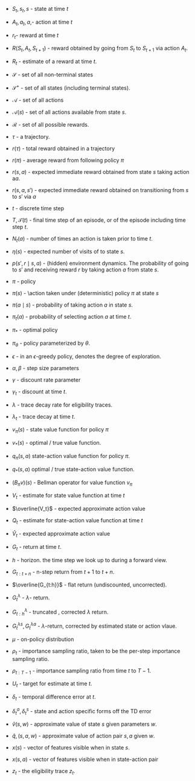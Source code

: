 * $S_t, s_t, s$ - state at time  $t$
* $A_t, a_t, a$,- action at time $t$
* $r_t$- reward at time $t$
* $R(S_t,A_t,S_{t+1})$ - reward obtained by going from $S_t$ to $S_{t+1}$ via action $A_t$.
* $R_t$ - estimate of a reward at time $t$.
* $\mathcal{S}$ - set of all non-terminal states
* $\mathcal{S}^+$ - set of all states (including terminal states).
* $\mathcal{A}$ - set of all actions
* $\mathcal{A}(s)$ - set of all actions available from state $s$.
* $\mathcal{R}$ - set of all possible rewards.
* $\tau$ - a trajectory.
* $r(\tau)$ - total reward obtained in a trajectory
* $r(\pi)$ - average reward from following policy $\pi$ 
* $r(s,a)$ - expected immediate reward obtained from state $s$ taking action a$a$.
* $r(s,a,s')$ - expected immediate reward obtained on transitioning from $s$ to $s'$ via $a$

* $t$ - discrete time step
* $T, \mathcal{T}(t)$ - final time step of an episode, or of the episode including time step $t$. 
* $N_t(a)$ - number of times an action is taken prior to time $t$.
* $\eta(s)$ - expected number of visits of to state $s$. 

* $p(s',r\mid s, a)$ - (hidden) environment dynamics. The probability of going to $s'$ and receiving reward $r$ by taking action $a$ from state $s$.
* $\pi$ - policy
* $\pi(s)$ - \action taken under (deterministic) policy $\pi$ at state $s$
* $\pi(a\mid s)$ - probability of taking action $a$ in state $s$.
* $\pi_t(a)$ - probability of selecting action $a$ at time $t$.
* $\pi_\ast$ - optimal policy
* $\pi_\theta$ - policy parameterized by $\theta$.

* $\epsilon$ - in an $\epsilon$-greedy policy, denotes the degree of exploration.
* $\alpha,\beta$ - step size parameters
* $\gamma$ - discount rate parameter
* $\gamma_t$ - discount at time $t$.
* $\lambda$ - trace decay rate for eligibility traces.
* $\lambda_t$ - trace decay at time $t$.

* $v_\pi(s)$ - state value function for policy $\pi$
* $v_\ast(s)$ - optimal / true value function.
* $q_\pi(s,a)$ state-action value function for policy $\pi$. 
* $q_\ast(s,a)$ optimal / true state-action value function.
* $(B_\pi v)(s)$ - Bellman operator for value function $v_\pi$
* $V_t$ - estimate for state value function at time $t$
* $\overline{V_t}$ - expected approximate action value
* $Q_t$ - estimate for state-action value function at time $t$
* $\hat{V}_t$ - expected approximate action value

* $G_t$ - return at time $t$.
* $h$ - horizon. the time step we look up to during a forward view.
* $G_{t:t+n}$ - n-step return from $t+1$ to $t+n$.
* $\overline{G_{t:h}}$ - flat return (undiscounted, uncorrected).
* $G_t^\lambda$ - $\lambda$- return.
* $G_{t:h}^\lambda$ - truncated , corrected $\lambda$ return.
* $G_{t}^{\lambda s},G_{t}^{\lambda a}$ - $\lambda$-return, corrected by estimated state or action vlaue.

* $\mu$ - on-policy distribution
* $\rho_t$ - importance sampling ratio, taken to be the per-step importance sampling ratio.
* $\rho_{t:T-1}$ - importance sampling ratio from time $t$ to $T-1$.


* $U_t$ - target for estimate at time $t$.
* $\delta_t$ - temporal difference error at $t$.
* $\delta_t^a, \delta_t^s$ - state and action specific forms off the TD error

* $\hat{v}(s,w)$ - approximate value of state $s$  given parameters $w$.
* $\hat{q},(s,a, w)$ - approximate value of action pair $s,a$ given $w$.
* $x(s)$ - vector of features visible when in state $s$.
* $x(s,a)$ - vector of features visible when in state-action pair

* $z_t$ - the eligibility trace $z_t$.